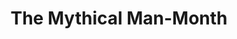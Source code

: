 ---
title: The Mythical Man-Month
authors: Fred Brooks
link: https://www.amazon.com/Mythical-Man-Month-Software-Engineering-Anniversary/dp/0201835959/
---